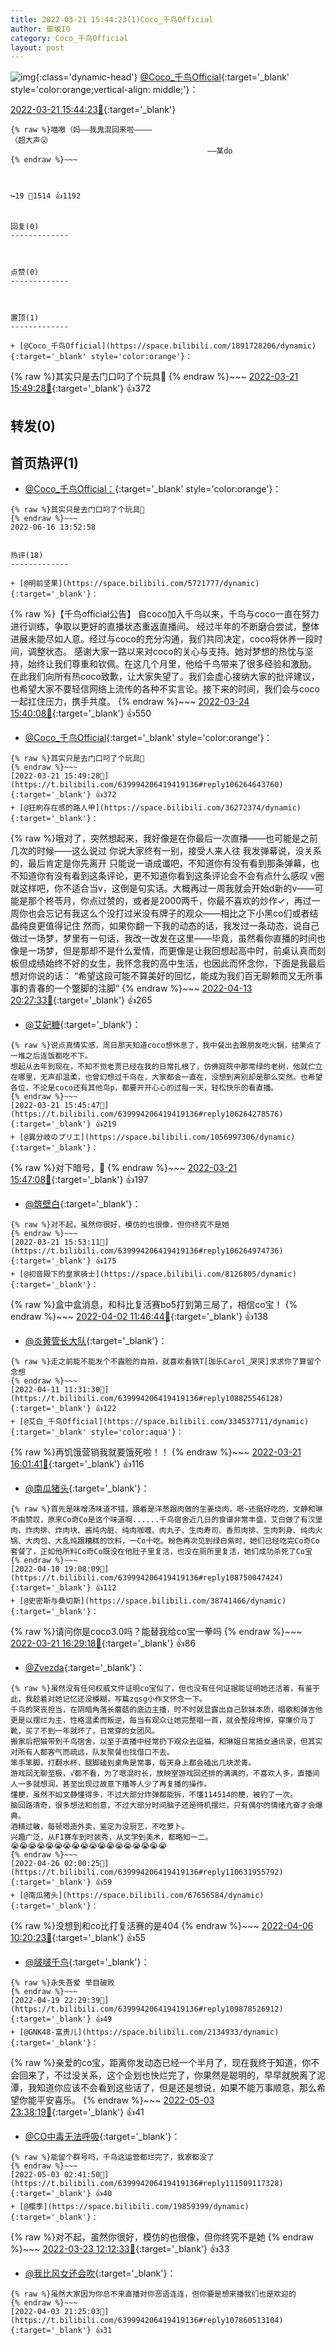 ```yaml
---
title: 2022-03-21 15:44:23(1)Coco_千鸟Official
author: 御坂IO
category: Coco_千鸟Official
layout: post
---
```


![img](/images/85e485bc0dbd0cde4d15f24d7cffe9704618ad10.jpg){:class='dynamic-head'}
[@Coco_千鸟Official](https://space.bilibili.com/1891728206/dynamic){:target='_blank' style='color:orange;vertical-align: middle;'}：

[2022-03-21 15:44:23🔗](https://t.bilibili.com/639994206419419136){:target='_blank'}

~~~
{% raw %}喵嗷（妈——我鬼混回来啦————
（超大声😮
                                            ——某do
{% endraw %}~~~



↪️19 💬1514 👍1192


回复(0)
-------------



点赞(0)
-------------



置顶(1)
-------------

+ [@Coco_千鸟Official](https://space.bilibili.com/1891728206/dynamic){:target='_blank' style='color:orange'}：
~~~
{% raw %}其实只是去门口叼了个玩具🤭
{% endraw %}~~~
[2022-03-21 15:49:28🔗](https://t.bilibili.com/639994206419419136#reply106264643760){:target='_blank'} 👍372


转发(0)
-------------



首页热评(1)
-------------

+ [@Coco_千鸟Official：](https://space.bilibili.com/1891728206/dynamic){:target='_blank' style='color:orange'}：
~~~
{% raw %}其实只是去门口叼了个玩具🤭
{% endraw %}~~~
2022-06-16 13:52:58


热评(18)
-------------

+ [@明前坚果](https://space.bilibili.com/5721777/dynamic){:target='_blank'}：
~~~
{% raw %}【千鸟official公告】
自coco加入千鸟以来，千鸟与coco一直在努力进行训练，争取以更好的直播状态重返直播间。
经过半年的不断磨合尝试，整体进展未能尽如人意。经过与coco的充分沟通，我们共同决定，coco将休养一段时间，调整状态。
感谢大家一路以来对coco的关心与支持。她对梦想的热忱与坚持，始终让我们尊重和钦佩。在这几个月里，他给千鸟带来了很多经验和激励。
在此我们向所有热coco致歉，让大家失望了。我们会虚心接纳大家的批评建议，也希望大家不要轻信网络上流传的各种不实言论。接下来的时间，我们会与coco一起扛住压力，携手共度。
{% endraw %}~~~
[2022-03-24 15:40:08🔗](https://t.bilibili.com/639994206419419136#reply106598993856){:target='_blank'} 👍550
+ [@Coco_千鸟Official](https://space.bilibili.com/1891728206/dynamic){:target='_blank' style='color:orange'}：
~~~
{% raw %}其实只是去门口叼了个玩具🤭
{% endraw %}~~~
[2022-03-21 15:49:28🔗](https://t.bilibili.com/639994206419419136#reply106264643760){:target='_blank'} 👍372
+ [@狂刷存在感的路人甲](https://space.bilibili.com/36272374/dynamic){:target='_blank'}：
~~~
{% raw %}哦对了，突然想起来，我好像是在你最后一次直播——也可能是之前几次的时候——这么说过
你说大家终有一别，接受人来人往
我发弹幕说，没关系的，最后肯定是你先离开
只能说一语成谶吧，不知道你有没有看到那条弹幕，也不知道你有没有看到这条评论，更不知道你看到这条评论会不会有点什么感叹
v圈就这样吧，你不适合当v，这倒是句实话。大概再过一周我就会开始d新的v——可能是那个柊苓月，你点过赞的，或者是2000两千，你最不喜欢的炒作✓，再过一周你也会忘记有我这么个没打过米没有牌子的观众——相比之下小黑co们或者结晶纯良更值得记住
然而，如果你翻一下我的动态的话，我发过一条动态，说自己做过一场梦，梦里有一句话，我改一改发在这里——毕竟，虽然看你直播的时间也像是一场梦，但是那却不是什么爱情，而更像是让我回想起高中时，前桌认真而刻板但成绩始终不好的女生，我怀念我的高中生活，也因此而怀念你，下面是我最后想对你说的话：
“希望这段可能不算美好的回忆，能成为我们百无聊赖而又无所事事的青春的一个蹩脚的注脚”
{% endraw %}~~~
[2022-04-13 20:27:33🔗](https://t.bilibili.com/639994206419419136#reply109125001568){:target='_blank'} 👍265
+ [@艾妃糖](https://space.bilibili.com/24161189/dynamic){:target='_blank'}：
~~~
{% raw %}说点真情实感，周日那天知道coco想休息了，我中餐出去跟朋友吃火锅，结果点了一堆之后连饭都吃不下。
想起从去年到现在，不知不觉老贾已经在我的日常扎根了，仿佛庭院中那常绿的老树，他就伫立在哪里，无声却温柔，也曾幻想过千鸟在，大家都会一直在，没想到离别却是那么突然。也希望各位，不论是coco还有其他鸟p，都要开开心心的过每一天，轻松快乐的看直播。
{% endraw %}~~~
[2022-03-21 15:45:47🔗](https://t.bilibili.com/639994206419419136#reply106264278576){:target='_blank'} 👍219
+ [@異分岐のプリエ](https://space.bilibili.com/1056997306/dynamic){:target='_blank'}：
~~~
{% raw %}对下暗号，🍄
{% endraw %}~~~
[2022-03-21 15:47:08🔗](https://t.bilibili.com/639994206419419136#reply106264420960){:target='_blank'} 👍197
+ [@筑壁白](https://space.bilibili.com/383718717/dynamic){:target='_blank'}：
~~~
{% raw %}对不起，虽然你很好，模仿的也很像，但你终究不是她
{% endraw %}~~~
[2022-03-21 15:53:11🔗](https://t.bilibili.com/639994206419419136#reply106264974736){:target='_blank'} 👍175
+ [@初音殿下的皇家骑士](https://space.bilibili.com/8126805/dynamic){:target='_blank'}：
~~~
{% raw %}盒中盒消息，和科比复活赛bo5打到第三局了，相信co宝！
{% endraw %}~~~
[2022-04-02 11:46:44🔗](https://t.bilibili.com/639994206419419136#reply107667741104){:target='_blank'} 👍138
+ [@炎黄管长大队](https://space.bilibili.com/6303578/dynamic){:target='_blank'}：
~~~
{% raw %}走之前能不能发个不露脸的自拍，就喜欢看铁T[珈乐Carol_哭哭]求求你了算留个念想
{% endraw %}~~~
[2022-04-11 11:31:30🔗](https://t.bilibili.com/639994206419419136#reply108825546128){:target='_blank'} 👍122
+ [@艾白_千鸟Official](https://space.bilibili.com/334537711/dynamic){:target='_blank' style='color:aqua'}：
~~~
{% raw %}再饥饿营销我就要饿死啦！！
{% endraw %}~~~
[2022-03-21 16:01:41🔗](https://t.bilibili.com/639994206419419136#reply106265580528){:target='_blank'} 👍116
+ [@南瓜猪头](https://space.bilibili.com/67656584/dynamic){:target='_blank'}：
~~~
{% raw %}首先是味噌汤味道不错，跟着是洋葱跟肉做的生姜烧肉，嗯~还挺好吃的，文静和琳不由赞叹，原来Co奇Co是这个味道啊......千鸟宿舍近几日的食谱非常丰盛，艾白做了有汉堡肉、炸肉排、炸肉块、酱炖内脏、纯肉咖喱、肉丸子、生肉寿司、香煎肉排、生肉刺身、纯肉火锅、大肉包、大乱炖跟糟糕的饮料，一Co十吃。粉色再次见到绿白紫时，她们已经吃完Co奇Co套餐了，正如他所料Co奇Co既没在他肚子里复活，也没在厕所里复活，她们成功杀死了Co宝
{% endraw %}~~~
[2022-04-10 19:08:09🔗](https://t.bilibili.com/639994206419419136#reply108750047424){:target='_blank'} 👍112
+ [@史密斯与桑切斯](https://space.bilibili.com/38741466/dynamic){:target='_blank'}：
~~~
{% raw %}请问你是coco3.0吗？能替我给co宝一拳吗
{% endraw %}~~~
[2022-03-21 16:29:18🔗](https://t.bilibili.com/639994206419419136#reply106268114032){:target='_blank'} 👍86
+ [@Zvezda](https://space.bilibili.com/6606676/dynamic){:target='_blank'}：
~~~
{% raw %}虽然没有任何权威文件证明co宝似了，但也没有任何证据能证明她还活着，有鉴于此，我趁着对她记忆还没模糊，写篇zqsg小作文怀念一下。
千鸟的哭丧担当，在阴暗角落长蘑菇的底边主播，时不时就显露出自己软妹本质，唱歌和弹吉他更是以摆烂为主，性格温柔而叛逆，每当有观众让她完整唱一首，就会整段垮掉，穿廉价马丁靴，买了不到一年就坏了，日常穿的女团风。
搬家后把猫带到千鸟宿舍，以至于直播中经常扔下观众去逗猫，和琳姐日常搞女通讯录，但其实对所有人都客气而疏远，队友聚餐也找借口不去。
笨手笨脚，打翻水杯，腿脚磕到桌角是常事，每天身上都会磕出几块淤青。
游戏回无聊至极，√都不看，为了嗯混时长，放映室游戏回还排的满满的，不喜欢人多，直播间人一多就想润，甚至出现过故意下播等人少了再复播的操作。
懂梗，虽然不如文静懂得多，不过大部分炸弹都能拆，不懂114514的梗，被钓了一次。
脑回路清奇，很多想法和创意，不过大部分时间脑子还是待机摆烂，只有偶尔的情绪亢奋才会爆典。
酒精过敏，每顿嗯造外卖，鉴定为没厨艺，不吃萝卜。
兴趣广泛，从F1赛车到时装秀，从文学到美术，都略知一二。
😭😭😭😭😭😭😭😭😭😭😭😭😭😭😭😭😭😭
{% endraw %}~~~
[2022-04-26 02:00:25🔗](https://t.bilibili.com/639994206419419136#reply110631955792){:target='_blank'} 👍59
+ [@南瓜猪头](https://space.bilibili.com/67656584/dynamic){:target='_blank'}：
~~~
{% raw %}没想到和co比打复活赛的是404
{% endraw %}~~~
[2022-04-06 10:20:23🔗](https://t.bilibili.com/639994206419419136#reply108176953840){:target='_blank'} 👍55
+ [@啵啵千鸟](https://space.bilibili.com/32588112/dynamic){:target='_blank'}：
~~~
{% raw %}永失吾爱 举目破败
{% endraw %}~~~
[2022-04-19 22:29:39🔗](https://t.bilibili.com/639994206419419136#reply109878526912){:target='_blank'} 👍49
+ [@GNK48-富贵儿](https://space.bilibili.com/2134933/dynamic){:target='_blank'}：
~~~
{% raw %}亲爱的co宝，距离你发动态已经一个半月了，现在我终于知道，你不会回来了，不过没关系，这个企划也快烂完了，你果然是聪明的，早早就脱离了泥潭，我知道你应该不会看到这些话了，但是还是想说，如果不能万事顺意，那么希望你能平安喜乐。
{% endraw %}~~~
[2022-05-03 23:38:19🔗](https://t.bilibili.com/639994206419419136#reply111626166560){:target='_blank'} 👍41
+ [@CO中毒无法呼吸](https://space.bilibili.com/383771110/dynamic){:target='_blank'}：
~~~
{% raw %}能留个群号吗，千鸟这运营都烂完了，我家都没了
{% endraw %}~~~
[2022-05-03 02:41:50🔗](https://t.bilibili.com/639994206419419136#reply111509117328){:target='_blank'} 👍40
+ [@樱季](https://space.bilibili.com/19859399/dynamic){:target='_blank'}：
~~~
{% raw %}对不起，虽然你很好，模仿的也很像，但你终究不是她
{% endraw %}~~~
[2022-03-23 12:12:33🔗](https://t.bilibili.com/639994206419419136#reply106468042608){:target='_blank'} 👍33
+ [@我比风女还会吹](https://space.bilibili.com/1541546761/dynamic){:target='_blank'}：
~~~
{% raw %}虽然大家因为你总不来直播对你恶语连连，但你要是想来播我们也是欢迎的
{% endraw %}~~~
[2022-04-03 21:25:03🔗](https://t.bilibili.com/639994206419419136#reply107860513104){:target='_blank'} 👍31


